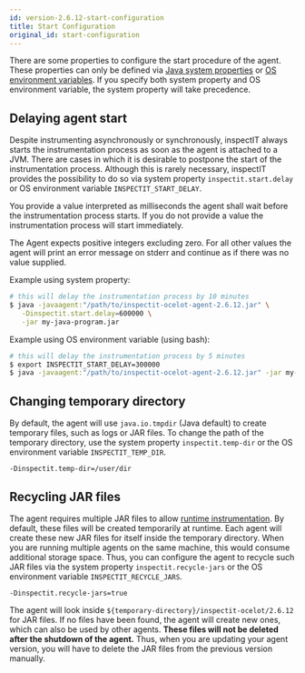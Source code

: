 ```yaml
---
id: version-2.6.12-start-configuration
title: Start Configuration
original_id: start-configuration
---
```


There are some properties to configure the start procedure of the agent. These properties can only be
defined via [Java system properties](#java-system-properties) or [OS environment variables](#os-environment-variables).
If you specify both system property and OS environment variable, the system property will take precedence.

## Delaying agent start

Despite instrumenting asynchronously or synchronously, inspectIT always starts the instrumentation process as soon as
the agent is attached to a JVM. There are cases in which it is desirable to postpone the start of the instrumentation
process. Although this is rarely necessary, inspectIT provides the possibility to do so via system property
`inspectit.start.delay` or OS environment variable `INSPECTIT_START_DELAY`.

You provide a value interpreted as milliseconds the agent shall wait before the instrumentation process starts. If you
do not provide a value the instrumentation process will start immediately.

The Agent expects positive integers excluding zero. For all other values the agent will print an error message on stderr
and continue as if there was no value supplied.

Example using system property:
```bash
# this will delay the instrumentation process by 10 minutes
$ java -javaagent:"/path/to/inspectit-ocelot-agent-2.6.12.jar" \
   -Dinspectit.start.delay=600000 \
   -jar my-java-program.jar
```

Example using OS environment variable (using bash):
```bash
# this will delay the instrumentation process by 5 minutes
$ export INSPECTIT_START_DELAY=300000
$ java -javaagent:"/path/to/inspectit-ocelot-agent-2.6.12.jar" -jar my-java-program.jar
```

## Changing temporary directory

By default, the agent will use ``java.io.tmpdir`` (Java default) to create temporary files, such as logs or
JAR files. To change the path of the temporary directory, use the system property `inspectit.temp-dir` 
or the OS environment variable `INSPECTIT_TEMP_DIR`.

```
-Dinspectit.temp-dir=/user/dir
```

## Recycling JAR files

The agent requires multiple JAR files to allow [runtime instrumentation](instrumentation/instrumentation.md).
By default, these files will be created temporarily at runtime. 
Each agent will create these new JAR files for itself inside the temporary directory.
When you are running multiple agents on the same machine, this would consume additional storage space.
Thus, you can configure the agent to recycle such JAR files via the system property `inspectit.recycle-jars`
or the OS environment variable `INSPECTIT_RECYCLE_JARS`.

```
-Dinspectit.recycle-jars=true
```

The agent will look inside ``${temporary-directory}/inspectit-ocelot/2.6.12`` for JAR files.
If no files have been found, the agent will create new ones, which can also be used by other agents.
**These files will not be deleted after the shutdown of the agent.** Thus, when you are updating your agent version,
you will have to delete the JAR files from the previous version manually.
